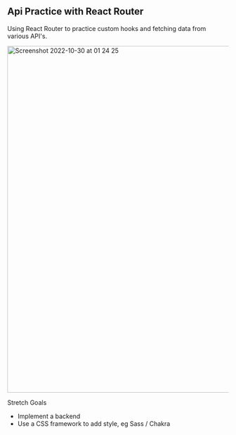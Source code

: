 ## Api Practice with React Router

Using React Router to practice custom hooks and fetching data from various API's. 

<img width="788" alt="Screenshot 2022-10-30 at 01 24 25" src="https://user-images.githubusercontent.com/79761202/198858468-532f3d9f-8741-4e99-82c2-963c5b3d927b.png">

Stretch Goals 
- Implement a backend
- Use a CSS framework to add style, eg Sass / Chakra




